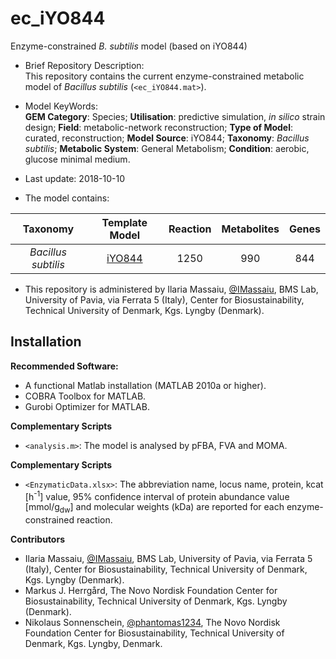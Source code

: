 # ec_iYO844
Enzyme-constrained *B. subtilis* model (based on iYO844)
- Brief Repository Description:  
This repository contains the current enzyme-constrained metabolic model of *Bacillus subtilis* (`<ec_iYO844.mat>`). 
  
- Model KeyWords:  
**GEM Category**: Species; **Utilisation**: predictive simulation, *in silico* strain design; **Field**: metabolic-network reconstruction; **Type of Model**: curated, reconstruction; **Model Source**: iYO844; **Taxonomy**: *Bacillus subtilis*; **Metabolic System**: General Metabolism; **Condition**: aerobic, glucose minimal medium.

- Last update: 2018-10-10
  
- The model contains:  


| Taxonomy | Template Model | Reaction | Metabolites | Genes |
| :--------: | :--------------------------------------: | :--------: | :-----------: | :-----: |
| *Bacillus subtilis* | [iYO844](http://bigg.ucsd.edu/models/iYO844) | 1250 | 990 | 844 |

- This repository is administered by Ilaria Massaiu, [@IMassaiu](https://github.com/IMassaiu), BMS Lab, University of Pavia, via Ferrata 5 (Italy), Center for Biosustainability, Technical University of Denmark, Kgs. Lyngby (Denmark).

**Installation**
---
**Recommended Software:**
- A functional Matlab installation (MATLAB 2010a or higher).
- COBRA Toolbox for MATLAB.
- Gurobi Optimizer for MATLAB.

**Complementary Scripts**
- `<analysis.m>`: The model is analysed by pFBA, FVA and MOMA.

**Complementary Scripts**
- `<EnzymaticData.xlsx>`: The abbreviation name, locus name, protein, kcat [h<sup>-1</sup>] value, 95% confidence interval of protein abundance value [mmol/g<sub>dw</sub>] and molecular weights (kDa) are reported for each enzyme-constrained reaction.

**Contributors**
- Ilaria Massaiu, [@IMassaiu](https://github.com/IMassaiu), BMS Lab, University of Pavia, via Ferrata 5 (Italy), Center for Biosustainability, Technical University of Denmark, Kgs. Lyngby (Denmark).
- Markus J. Herrgård, The Novo Nordisk Foundation Center for Biosustainability, Technical University of Denmark, Kgs. Lyngby (Denmark).
- Nikolaus Sonnenschein, [@phantomas1234](https://github.com/phantomas1234), The Novo Nordisk Foundation Center for Biosustainability, Technical University of Denmark, Kgs. Lyngby, Denmark.

